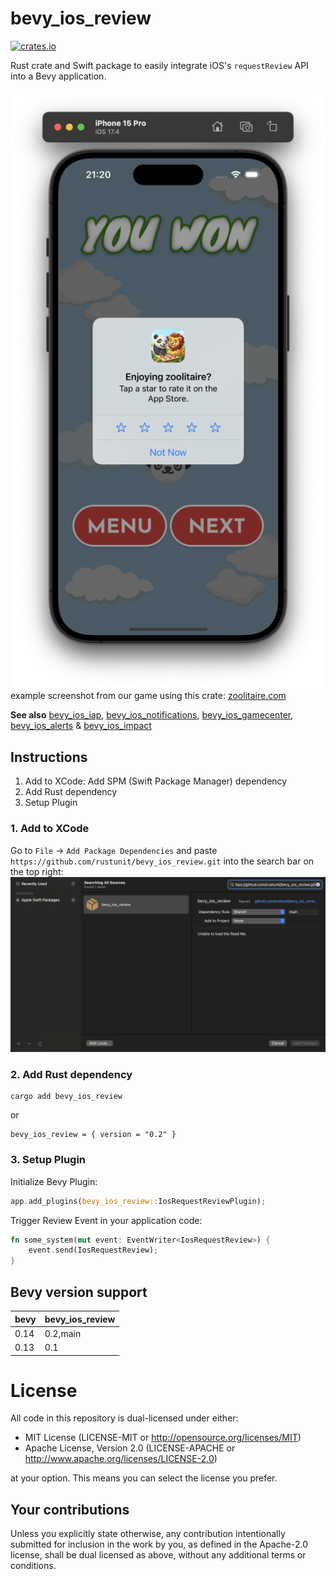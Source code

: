 # bevy_ios_review

[![crates.io](https://img.shields.io/crates/v/bevy_ios_review.svg)](https://crates.io/crates/bevy_ios_review)

Rust crate and Swift package to easily integrate iOS's `requestReview` API into a Bevy application.

![example](./assets/example.png)
example screenshot from our game using this crate: [zoolitaire.com](https://zoolitaire.com)

**See also** [bevy_ios_iap](https://github.com/rustunit/bevy_ios_iap), [bevy_ios_notifications](https://github.com/rustunit/bevy_ios_notifications), [bevy_ios_gamecenter](https://github.com/rustunit/bevy_ios_gamecenter), [bevy_ios_alerts](https://github.com/rustunit/bevy_ios_alerts) & [bevy_ios_impact](https://github.com/rustunit/bevy_ios_impact)

## Instructions

1. Add to XCode: Add SPM (Swift Package Manager) dependency
2. Add Rust dependency
3. Setup Plugin

### 1. Add to XCode

Go to `File` -> `Add Package Dependencies` and paste `https://github.com/rustunit/bevy_ios_review.git` into the search bar on the top right:
![xcode](./assets/xcode-spm.png)

### 2. Add Rust dependency

```
cargo add bevy_ios_review
``` 

or 

```
bevy_ios_review = { version = "0.2" }
```

### 3. Setup Plugin

Initialize Bevy Plugin:

```rust
app.add_plugins(bevy_ios_review::IosRequestReviewPlugin);
```

Trigger Review Event in your application code:

```rust
fn some_system(mut event: EventWriter<IosRequestReview>) {
    event.send(IosRequestReview);
}
```

## Bevy version support

|bevy|bevy\_ios\_review|
|----|---|
|0.14|0.2,main|
|0.13|0.1|

# License

All code in this repository is dual-licensed under either:

- MIT License (LICENSE-MIT or http://opensource.org/licenses/MIT)
- Apache License, Version 2.0 (LICENSE-APACHE or http://www.apache.org/licenses/LICENSE-2.0)

at your option. This means you can select the license you prefer.

## Your contributions
Unless you explicitly state otherwise, any contribution intentionally submitted for inclusion in the work by you, as defined in the Apache-2.0 license, shall be dual licensed as above, without any additional terms or conditions.
